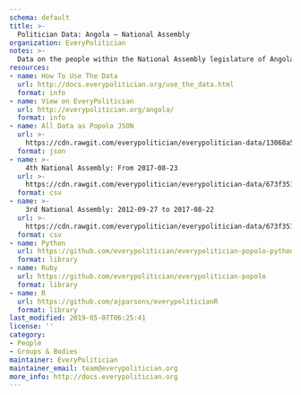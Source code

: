 ```yaml
---
schema: default
title: >-
  Politician Data: Angola — National Assembly
organization: EveryPolitician
notes: >-
  Data on the people within the National Assembly legislature of Angola.
resources:
- name: How To Use The Data
  url: http://docs.everypolitician.org/use_the_data.html
  format: info
- name: View on EveryPolitician
  url: http://everypolitician.org/angola/
  format: info
- name: All Data as Popolo JSON
  url: >-
    https://cdn.rawgit.com/everypolitician/everypolitician-data/13068a5292a24483c2ff54653036ec0e0bd41861/data/Angola/National_Assembly/ep-popolo-v1.0.json
  format: json
- name: >-
    4th National Assembly: From 2017-08-23
  url: >-
    https://cdn.rawgit.com/everypolitician/everypolitician-data/673f351eccb6239df9fda1a3ff9b32ac0092e79c/data/Angola/National_Assembly/term-4.csv
  format: csv
- name: >-
    3rd National Assembly: 2012-09-27 to 2017-08-22
  url: >-
    https://cdn.rawgit.com/everypolitician/everypolitician-data/673f351eccb6239df9fda1a3ff9b32ac0092e79c/data/Angola/National_Assembly/term-3.csv
  format: csv
- name: Python
  url: https://github.com/everypolitician/everypolitician-popolo-python
  format: library
- name: Ruby
  url: https://github.com/everypolitician/everypolitician-popolo
  format: library
- name: R
  url: https://github.com/ajparsons/everypoliticianR
  format: library
last_modified: 2019-05-07T06:25:41
license: ''
category:
- People
- Groups & Bodies
maintainer: EveryPolitician
maintainer_email: team@everypolitician.org
more_info: http://docs.everypolitician.org
---
```

